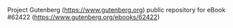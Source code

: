 Project Gutenberg (https://www.gutenberg.org) public repository for eBook #62422 (https://www.gutenberg.org/ebooks/62422)
